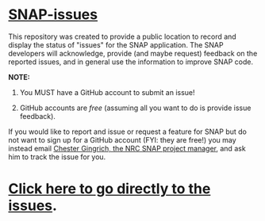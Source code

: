 # [SNAP-issues](https://github.com/NRC-Research/SNAP-issues/issues)

This repository was created to provide a public location to record and display the status of "issues" for the SNAP application.  The SNAP developers will acknowledge, provide (and maybe request) feedback on the reported issues, and in general use the information to improve SNAP code.

**NOTE:** 
1. You MUST have a GitHub account to submit an issue!  

2. GitHub accounts are *free* (assuming all you want to do is provide issue feedback).

If you would like to report and issue or request a feature for SNAP but do not want to sign up for a GitHub account (FYI: they are free!) you may instead email [Chester Gingrich, the NRC SNAP project manager](mailto:Chester.Gingrich@nrc.gov?subject=SNAP%20issue%20request%20via%20GitHub), and ask him to track the issue for you.

# [Click here to go directly to the issues](https://github.com/NRC-Research/SNAP-issues/issues).
